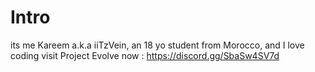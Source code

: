 # Intro
its me Kareem a.k.a iiTzVein, an 18 yo student from Morocco, and I love coding
visit Project Evolve now : 
https://discord.gg/SbaSw4SV7d
